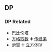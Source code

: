 ## DP
### DP Related
* [巴比伦塔](DP/DP%20Related/巴比伦塔_sol.md)
* [方格取数](DP/DP%20Related/方格取数_sol.md) :heavy_plus_sign: [传纸条](DP/DP%20Related/传纸条.cpp)
* [滑雪](DP/DP%20Related/滑雪.cpp) :heavy_plus_sign: [立方体Ⅳ](DP/DP%20Related/立方体Ⅳ.cpp)
